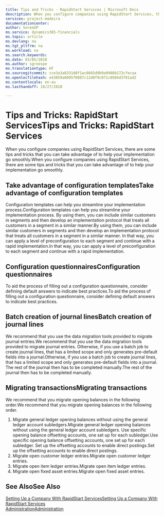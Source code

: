 ```yaml
---
title: Tips and Tricks - RapidStart Services | Microsoft Docs
description: When you configure companies using RapidStart Services, there are some tips and tricks that you can take advantage of to help your implementation go smoothly.
services: project-madeira
documentationcenter: 
author: SorenGP
ms.service: dynamics365-financials
ms.topic: article
ms.devlang: na
ms.tgt_pltfrm: na
ms.workload: na
ms.search.keywords: 
ms.date: 03/05/2018
ms.author: sgroespe
ms.translationtype: HT
ms.sourcegitcommit: cce3a3a8331d8f1ac6665d9b9a9908b172cfecaa
ms.openlocfilehash: e43859a6095f0087c12d0f9c071c0504d3781ad2
ms.contentlocale: en-au
ms.lasthandoff: 10/27/2018

---
```

# <a name="tips-and-tricks-rapidstart-services"></a><span data-ttu-id="00b6c-103">Tips and Tricks: RapidStart Services</span><span class="sxs-lookup"><span data-stu-id="00b6c-103">Tips and Tricks: RapidStart Services</span></span>
<span data-ttu-id="00b6c-104">When you configure companies using RapidStart Services, there are some tips and tricks that you can take advantage of to help your implementation go smoothly.</span><span class="sxs-lookup"><span data-stu-id="00b6c-104">When you configure companies using RapidStart Services, there are some tips and tricks that you can take advantage of to help your implementation go smoothly.</span></span>  

## <a name="take-advantage-of-configuration-templates"></a><span data-ttu-id="00b6c-105">Take advantage of configuration templates</span><span class="sxs-lookup"><span data-stu-id="00b6c-105">Take advantage of configuration templates</span></span>  
<span data-ttu-id="00b6c-106">Configuration templates can help you streamline your implementation process.</span><span class="sxs-lookup"><span data-stu-id="00b6c-106">Configuration templates can help you streamline your implementation process.</span></span> <span data-ttu-id="00b6c-107">By using them, you can include similar customers in segments and then develop an implementation protocol that treats all customers in a segment in a similar manner.</span><span class="sxs-lookup"><span data-stu-id="00b6c-107">By using them, you can include similar customers in segments and then develop an implementation protocol that treats all customers in a segment in a similar manner.</span></span> <span data-ttu-id="00b6c-108">In that way, you can apply a level of preconfiguration to each segment and continue with a rapid implementation.</span><span class="sxs-lookup"><span data-stu-id="00b6c-108">In that way, you can apply a level of preconfiguration to each segment and continue with a rapid implementation.</span></span>  

## <a name="configuration-questionnaires"></a><span data-ttu-id="00b6c-109">Configuration questionnaires</span><span class="sxs-lookup"><span data-stu-id="00b6c-109">Configuration questionnaires</span></span>  
<span data-ttu-id="00b6c-110">To aid the process of filling out a configuration questionnaire, consider defining default answers to indicate best practices.</span><span class="sxs-lookup"><span data-stu-id="00b6c-110">To aid the process of filling out a configuration questionnaire, consider defining default answers to indicate best practices.</span></span>  

## <a name="batch-creation-of-journal-lines"></a><span data-ttu-id="00b6c-111">Batch creation of journal lines</span><span class="sxs-lookup"><span data-stu-id="00b6c-111">Batch creation of journal lines</span></span>  
<span data-ttu-id="00b6c-112">We recommend that you use the data migration tools provided to migrate journal entries.</span><span class="sxs-lookup"><span data-stu-id="00b6c-112">We recommend that you use the data migration tools provided to migrate journal entries.</span></span> <span data-ttu-id="00b6c-113">Otherwise, if you use a batch job to create journal lines, that has a limited scope and only generates pre-default fields into a journal.</span><span class="sxs-lookup"><span data-stu-id="00b6c-113">Otherwise, if you use a batch job to create journal lines, that has a limited scope and only generates pre-default fields into a journal.</span></span> <span data-ttu-id="00b6c-114">The rest of the journal then has to be completed manually.</span><span class="sxs-lookup"><span data-stu-id="00b6c-114">The rest of the journal then has to be completed manually.</span></span>  

## <a name="migrating-transactions"></a><span data-ttu-id="00b6c-115">Migrating transactions</span><span class="sxs-lookup"><span data-stu-id="00b6c-115">Migrating transactions</span></span>  
<span data-ttu-id="00b6c-116">We recommend that you migrate opening balances in the following order.</span><span class="sxs-lookup"><span data-stu-id="00b6c-116">We recommend that you migrate opening balances in the following order.</span></span>  

1.  <span data-ttu-id="00b6c-117">Migrate general ledger opening balances without using the general ledger account subledgers.</span><span class="sxs-lookup"><span data-stu-id="00b6c-117">Migrate general ledger opening balances without using the general ledger account subledgers.</span></span> <span data-ttu-id="00b6c-118">Use specific opening balance offsetting accounts, one set up for each subledger.</span><span class="sxs-lookup"><span data-stu-id="00b6c-118">Use specific opening balance offsetting accounts, one set up for each subledger.</span></span> <span data-ttu-id="00b6c-119">Set up the offsetting accounts to enable direct postings.</span><span class="sxs-lookup"><span data-stu-id="00b6c-119">Set up the offsetting accounts to enable direct postings.</span></span>  
2.  <span data-ttu-id="00b6c-120">Migrate open customer ledger entries.</span><span class="sxs-lookup"><span data-stu-id="00b6c-120">Migrate open customer ledger entries.</span></span>  
3.  <span data-ttu-id="00b6c-121">Migrate open item ledger entries.</span><span class="sxs-lookup"><span data-stu-id="00b6c-121">Migrate open item ledger entries.</span></span>  
4.  <span data-ttu-id="00b6c-122">Migrate open fixed asset entries.</span><span class="sxs-lookup"><span data-stu-id="00b6c-122">Migrate open fixed asset entries.</span></span>  

## <a name="see-also"></a><span data-ttu-id="00b6c-123">See Also</span><span class="sxs-lookup"><span data-stu-id="00b6c-123">See Also</span></span>  
[<span data-ttu-id="00b6c-124">Setting Up a Company With RapidStart Services</span><span class="sxs-lookup"><span data-stu-id="00b6c-124">Setting Up a Company With RapidStart Services</span></span>](admin-set-up-a-company-with-rapidstart.md)  
[<span data-ttu-id="00b6c-125">Administration</span><span class="sxs-lookup"><span data-stu-id="00b6c-125">Administration</span></span>](admin-setup-and-administration.md)


